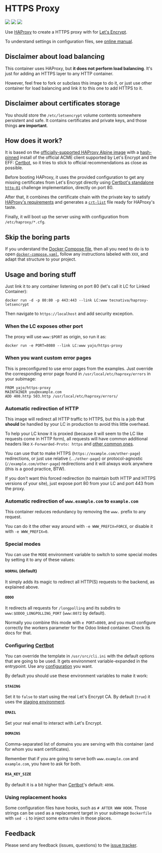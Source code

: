 # HTTPS Proxy

[![](https://images.microbadger.com/badges/image/tecnativa/haproxy-letsencrypt.svg)](https://microbadger.com/images/tecnativa/haproxy-letsencrypt "Get your own image badge on microbadger.com")
[![](https://images.microbadger.com/badges/version/tecnativa/haproxy-letsencrypt.svg)](https://microbadger.com/images/tecnativa/haproxy-letsencrypt "Get your own version badge on microbadger.com")
[![](https://images.microbadger.com/badges/commit/tecnativa/haproxy-letsencrypt:latest.svg)](https://microbadger.com/images/tecnativa/haproxy-letsencrypt:latest "Get your own commit badge on microbadger.com")

Use [HAProxy][] to create a HTTPS proxy with for [Let's Encrypt][].

To understand settings in configuration files, see
[online manual](https://cbonte.github.io/haproxy-dconv/).

## Disclaimer about load balancing

This container uses HAProxy, but **it does not perform load balancing**.
It's just for adding an HTTPS layer to any HTTP container.

However, feel free to fork or subclass this image to do it, or just use other
container for load balancing and link it to this one to add HTTPS to it.

## Disclaimer about certificates storage

You should store the `/etc/letsencrypt` volume contents somewhere persistent
and safe. It contains certificates and private keys, and those things **are
important**.

## How does it work?

It is based on the
[officially-supported HAProxy Alpine image](https://hub.docker.com/_/haproxy/)
with a
[hash-pinned](https://github.com/Tecnativa/docker-haproxy-letsencrypt/blob/master/certbot.txt)
install of the official ACME client supported by Let's Encrypt and the EFF:
[Certbot][], so it tries to stick to official recommendations as close as
possible.

Before booting HAProxy, it uses the provided configuration to get any missing
certificates from Let's Encrypt directly using
[Certbot's standalone `http-01`](https://certbot.eff.org/docs/using.html#standalone)
challenge implementation, directly on port 80.

After that, it combines the certificate chain with the private key to satisfy
[HAProxy's requirements](http://cbonte.github.io/haproxy-dconv/1.7/configuration.html#5.1-crt)
and generates a
[`crt-list`](http://cbonte.github.io/haproxy-dconv/1.7/configuration.html#crt-list)
file ready for HAProxy's taste.

Finally, it will boot up the server using with configuration from
`/etc/haproxy/*.cfg`.

## Skip the boring parts

If you understand the [Docker Compose file][], then all you need to do is to
open [`docker-compose.yaml`][], follow any instructions labeled with `XXX`, and
adapt that structure to your project.

## Usage and boring stuff

Just link it to any container listening on port 80
(let's call it LC for Linked Container):

    docker run -d -p 80:80 -p 443:443 --link LC:www tecnativa/haproxy-letsencrypt

Then navigate to `https://localhost` and add security exception.

### When the LC exposes other port

The proxy will use `www:$PORT` as origin, so run it as:

    docker run -e PORT=8080 --link LC:www yajo/https-proxy

### When you want custom error pages

This is preconfigured to use error pages from the examples. Just override the
corresponding error page found in `/usr/local/etc/haproxy/errors` in your
subimage:

    FROM yajo/https-proxy
    MAINTAINER you@example.com
    ADD 400.http 503.http /usr/local/etc/haproxy/errors/

### Automatic redirection of HTTP

This image will redirect all HTTP traffic to HTTPS, but this is a job that
**should** be handled by your LC in production to avoid this little overhead.

To help your LC know it is proxied (because it will seem to the LC like
requests come in HTTP form), all requests will have common additional headers
like `X-Forwarded-Proto: https` and
[other common ones](https://github.com/Tecnativa/docker-haproxy-letsencrypt/blob/master/conf/60-backend-main.cfg).

You can use that to make HTTPS (`https://example.com/other-page`)
redirections, or just use relative (`../other-page`) or protocol-agnostic
(`//example.com/other-page`) redirections and it will always work
anywhere (this is a good practice, BTW).

If you don't want this forced redirection (to maintain both HTTP and HTTPS
versions of your site), just expose port 80 from your LC and port 443
from the proxy.

### Automatic redirection of `www.example.com` to `example.com`

This container reduces redundancy by removing the `www.` prefix to any request.

You can do it the other way around with `-e WWW_PREFIX=FORCE`, or disable it
with `-e WWW_PREFIX=0`.

### Special modes

You can use the `MODE` environment variable to switch to some special modes by
setting it to any of these values:

#### `NORMAL` (default)

It simply adds its magic to redirect all HTTP(S) requests to the backend, as
explained above.

#### `ODOO`

It redirects all requests for `/longpolling` and its subdirs to
`www:$ODOO_LONGPOLLING_PORT` (`www:8072` by default).

Normally you combine this mode with `e PORT=8069`, and you must configure
correctly the workers parameter for the Odoo linked container. Check its docs
for that.

### Configuring [Certbot][]

You can override the template in `/usr/src/cli.ini` with the default options
that are going to be used. It gets environment variable-expanded in the
entrypoint. Use any
[configuration](https://certbot.eff.org/docs/using.html#configuration-file) you
want.

By default you should use these environment variables to make it work:

#### `STAGING`

Set it to `false` to start using the real Let's Encrypt CA. By default (`true`)
it uses the
[staging environment](https://letsencrypt.org/docs/staging-environment/).

#### `EMAIL`

Set your real email to interact with Let's Encrypt.

#### `DOMAINS`

Comma-separated list of domains you are serving with this container (and for
whom you want certificates).

Remember that if you are going to serve both `www.example.com` and
`example.com`, you have to ask for both.

#### `RSA_KEY_SIZE`

By default it is a bit higher than [Certbot][]'s default: `4096`.

### Using replacement hooks

Some configuration files have hooks, such as `# AFTER WWW HOOK`. Those strings
can be used as a replacement target in your subimage `Dockerfile` with `sed -i`
to inject some extra rules in those places.

## Feedback

Please send any feedback (issues, questions) to the [issue tracker][].

[HAProxy]: http://www.haproxy.org/
[Certbot]: https://certbot.eff.org/docs/using.html#renewing-certificates
[Docker Compose file]: https://docs.docker.com/compose/compose-file/
[`docker-compose.yaml`]: https://github.com/Tecnativa/docker-haproxy-letsencrypt/blob/master/docker-compose.yaml
[Let's Encrypt]: https://letsencrypt.org/
[issue tracker]: https://github.com/Tecnativa/docker-haproxy-letsencrypt/issues
